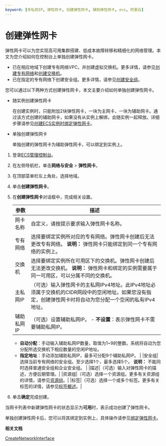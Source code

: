 ```yaml
---
keyword: [多私网IP, 弹性网卡, 创建弹性网卡, 辅助弹性网卡, ecs, 阿里云]
---
```


# 创建弹性网卡

弹性网卡可以为您实现高可用集群搭建、低成本故障转移和精细化的网络管理。本文为您介绍如何在控制台上单独创建弹性网卡。

-   已在相应地域下创建专有网络VPC，并创建虚拟交换机。更多详情，请参见[创建专有网络](/intl.zh-CN/专有网络和交换机/管理专有网络/创建专有网络.md)和[创建交换机](/intl.zh-CN/专有网络和交换机/管理交换机/创建交换机.md)。
-   已在指定的专有网络下创建安全组。更多详情，请参见[创建安全组](/intl.zh-CN/安全/安全组/创建安全组.md)。

您可以通过以下两种方式创建弹性网卡，本文主要介绍如何单独创建弹性网卡。

-   随实例创建弹性网卡

    在创建实例时，只能附加2块弹性网卡，一块为主网卡，一块为辅助网卡。通过该方式创建的辅助网卡，如果没有从实例上解绑，会随实例一起释放。详细步骤请参见[创建ECS实例时绑定弹性网卡](/intl.zh-CN/网络/弹性网卡/绑定弹性网卡.mdsection_zwv_4ps_lgb)。

-   单独创建弹性网卡

    单独创建的弹性网卡为辅助弹性网卡，可以绑定到实例上。


1.  登录[ECS管理控制台](https://ecs.console.aliyun.com)。

2.  在左侧导航栏，单击**网络与安全** \> **弹性网卡**。

3.  在顶部菜单栏左上角处，选择地域。

4.  单击**创建弹性网卡**。

5.  在**创建弹性网卡**对话框中，完成相关设置。

    |参数|描述|
    |--|--|
    |网卡名称|自定义，请按提示要求输入弹性网卡名称。|
    |专有网络|选择要绑定实例所对应的专有网络。弹性网卡创建后无法更改专有网络。 **说明：** 弹性网卡只能绑定到同一个专有网络的实例上。 |
    |交换机|选择要绑定实例所在可用区下的交换机。弹性网卡创建后无法更改交换机。 **说明：** 弹性网卡和绑定的实例需要属于同一可用区，可以分属不同的交换机。 |
    |主私网IP|（可选）输入弹性网卡的主私网IPv4地址。此IPv4地址必须属于交换机的CIDR网段中的空闲地址。如果您没有指定，创建弹性网卡时将自动为您分配一个空闲的私有IPv4地址。|
    |辅助私网IP|（可选）设置辅助私网IP。     -   **不设置**：表示弹性网卡不需要辅助私网IP。
    -   **自动分配**：手动输入辅助私网IP数量，取值为1~9的整数。系统将自动为您分配所选交换机下相应数量的空闲IP地址。
    -   **指定地址**：手动添加辅助私网IP，最多可分配9个辅助私网IP。 |
    |安全组|选择当前专有网络的安全组。至少选择1个，最多选择5个。 **说明：** 不能同时选择普通安全组和企业安全组。 |
    |描述|（可选）输入对弹性网卡的描述，方便后期管理。|
    |资源组|（可选）选择一个资源组。更多有关资源组的详情，请参见[资源组](/intl.zh-CN/标签与资源/资源/资源组.md)。|
    |标签|（可选）选择一个或多个标签。更多有关标签的详情，请参见[标签概述](/intl.zh-CN/标签与资源/标签/标签概述.md)。|

6.  单击**确定**完成创建。


当网卡列表中新建弹性网卡的状态显示为**可用**时，表示成功创建了弹性网卡。

单独创建弹性网卡后，您可以将其绑定到实例上，具体操作请参见[绑定弹性网卡](/intl.zh-CN/网络/弹性网卡/绑定弹性网卡.md)。

**相关文档**  


[CreateNetworkInterface](/intl.zh-CN/API参考/弹性网卡/CreateNetworkInterface.md)

